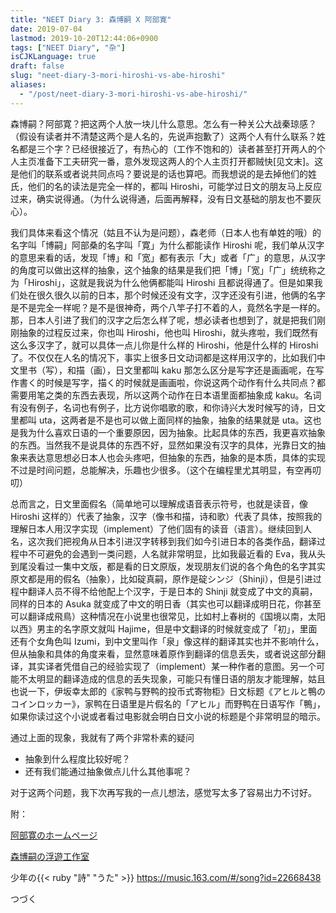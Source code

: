 ```yaml
---
title: "NEET Diary 3: 森博嗣 X 阿部寛"
date: 2019-07-04
lastmod: 2019-10-20T12:44:06+0900
tags: ["NEET Diary", "杂"]
isCJKLanguage: true
draft: false
slug: "neet-diary-3-mori-hiroshi-vs-abe-hiroshi"
aliases:
  - "/post/neet-diary-3-mori-hiroshi-vs-abe-hiroshi/"
---
```


森博嗣？阿部寛？把这两个人放一块儿什么意思。怎么有一种关公大战秦琼感？（假设有读者并不清楚这两个是人名的，先说声抱歉了）这两个人有什么联系？姓名都是三个字？已经很接近了，有热心的（工作不饱和的）读者甚至打开两人的个人主页准备下工夫研究一番，意外发现这两人的个人主页打开都贼快[见文末]。这是他们的联系或者说共同点吗？要说是的话也算吧。而我想说的是去掉他们的姓氏，他们的名的读法是完全一样的，都叫 Hiroshi，可能学过日文的朋友马上反应过来，确实说得通。（为什么说得通，后面再解释，没有日文基础的朋友也不要灰心）。

<!--more-->

我们具体来看这个情况（姑且不认为是问题），森老师（日本人也有单姓的哦）的名字叫「博嗣」阿部桑的名字叫「寛」为什么都能读作 Hiroshi 呢，我们单从汉字的意思来看的话，发现「博」和「宽」都有表示「大」或者「广」的意思，从汉字的角度可以做出这样的抽象，这个抽象的结果是我们把「博」「宽」「广」统统称之为「Hiroshi」，这就是我说为什么他俩都能叫 Hiroshi 且都说得通了。但是如果我们处在很久很久以前的日本，那个时候还没有文字，汉字还没有引进，他俩的名字是不是完全一样呢？是不是很神奇，两个八竿子打不着的人，竟然名字是一样的。那，日本人引进了我们的汉字之后怎么样了呢，想必读者也想到了，就是把我们刚刚抽象的过程反过来，你也叫 Hiroshi，他也叫 Hiroshi，就头疼啦，我们既然有这么多汉字了，就可以具体一点儿你是什么样的 Hiroshi，他是什么样的 Hiroshi 了。不仅仅在人名的情况下，事实上很多日文动词都是这样用汉字的，比如我们中文里书（写），和描（画），日文里都叫 kaku 那怎么区分是写字还是画画呢，在写作書く的时候是写字，描く的时候就是画画啦，你说这两个动作有什么共同点？都需要用笔之类的东西去表现，所以这两个动作在日本语里面都抽象成 kaku。名词有没有例子，名词也有例子，比方说你唱歌的歌，和你诗兴大发时候写的诗，日文里都叫 uta，这两者是不是也可以做上面同样的抽象，抽象的结果就是 uta。这也是我为什么喜欢日语的一个重要原因，因为抽象。比起具体的东西，我更喜欢抽象的东西。当然我不是说具体的东西不好，显然如果没有汉字的具体，光靠日文的抽象来表达意思想必日本人也会头疼吧，但抽象的东西，抽象的是本质，具体的实现不过是时间问题，总能解决，乐趣也少很多。（这个在编程里尤其明显，有空再叨叨）

总而言之，日文里面假名（简单地可以理解成语音表示符号，也就是读音，像 Hiroshi 这样的）代表了抽象，汉字（像书和描，诗和歌）代表了具体，按照我的理解日本人用汉字实现（implement）了他们固有的读音（语言）。继续回到人名，这次我们把视角从日本引进汉字转移到我们如今引进日本的各类作品，翻译过程中不可避免的会遇到一类问题，人名就非常明显，比如我最近看的 Eva，我从头到尾没看过一集中文版，都是看的日文原版，发现朋友们说的各个角色的名字其实原文都是用的假名（抽象），比如碇真嗣，原作是碇シンジ（Shinji），但是引进过程中翻译人员不得不给他配上个汉字，于是日本的 Shinji 就变成了中文的真嗣，同样的日本的 Asuka 就变成了中文的明日香（其实也可以翻译成明日花，你甚至可以翻译成飛鳥）这种情况在小说里也很常见，比如村上春树的《国境以南，太阳以西》男主的名字原文就叫 Hajime，但是中文翻译的时候就变成了「初」，里面还有个女角色叫 Izumi，到中文里叫作「泉」像这样的翻译其实也并不影响什么，但从抽象和具体的角度来看，显然意味着原作到翻译的信息丢失，或者说这部分翻译，其实译者凭借自己的经验实现了（implement）某一种作者的意图。另一个可能不太明显的翻译造成的信息的丢失现象，可能只有懂日语的朋友才能理解，姑且也说一下，伊坂幸太郎的《家鸭与野鸭的投币式寄物柜》日文标题《アヒルと鴨のコインロッカー》，家鸭在日语里是片假名的「アヒル」而野鸭在日语写作「鴨」，如果你读过这个小说或者看过电影就会明白日文小说的标题是个非常明显的暗示。

通过上面的现象，我就有了两个非常朴素的疑问

- 抽象到什么程度比较好呢？
- 还有我们能通过抽象做点儿什么其他事呢？

对于这两个问题，我下次再写我的一点儿想法，感觉写太多了容易出力不讨好。

附：

[阿部寛のホームページ](http://abehiroshi.la.coocan.jp/)

[森博嗣の浮遊工作室](http://www001.upp.so-net.ne.jp/mori/)

少年の{{< ruby "詩" "うた" >}} https://music.163.com/#/song?id=22668438

つづく
